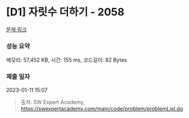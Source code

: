 # [D1] 자릿수 더하기 - 2058 

[문제 링크](https://swexpertacademy.com/main/code/problem/problemDetail.do?contestProbId=AV5QPRjqA10DFAUq) 

### 성능 요약

메모리: 57,452 KB, 시간: 155 ms, 코드길이: 82 Bytes

### 제출 일자

2023-01-11 15:07



> 출처: SW Expert Academy, https://swexpertacademy.com/main/code/problem/problemList.do